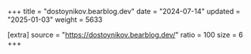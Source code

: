 +++
title = "dostoynikov.bearblog.dev"
date = "2024-07-14"
updated = "2025-01-03"
weight = 5633

[extra]
source = "https://dostoynikov.bearblog.dev/"
ratio = 100
size = 6
+++
